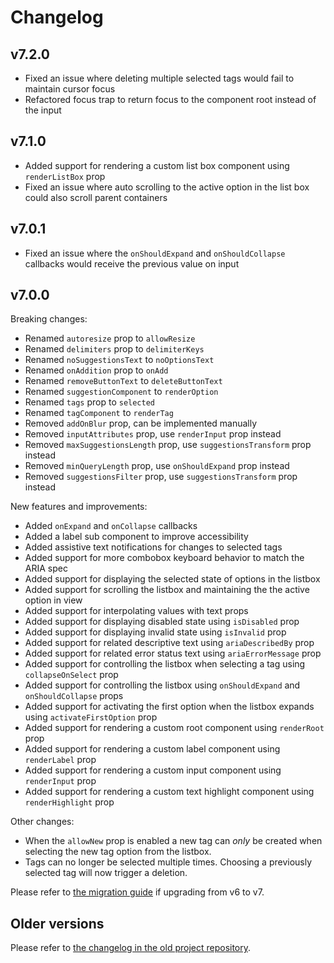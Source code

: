 # Changelog

## v7.2.0

- Fixed an issue where deleting multiple selected tags would fail to maintain cursor focus
- Refactored focus trap to return focus to the component root instead of the input

## v7.1.0

- Added support for rendering a custom list box component using `renderListBox` prop
- Fixed an issue where auto scrolling to the active option in the list box could also scroll parent containers

## v7.0.1 

- Fixed an issue where the `onShouldExpand` and `onShouldCollapse` callbacks would receive the previous value on input

## v7.0.0

Breaking changes:

- Renamed `autoresize` prop to `allowResize`
- Renamed `delimiters` prop to `delimiterKeys`
- Renamed `noSuggestionsText` to `noOptionsText`
- Renamed `onAddition` prop to `onAdd`
- Renamed `removeButtonText` to `deleteButtonText`
- Renamed `suggestionComponent` to `renderOption`
- Renamed `tags` prop to `selected`
- Renamed `tagComponent` to `renderTag`
- Removed `addOnBlur` prop, can be implemented manually
- Removed `inputAttributes` prop, use `renderInput` prop instead
- Removed `maxSuggestionsLength` prop, use `suggestionsTransform` prop instead
- Removed `minQueryLength` prop, use `onShouldExpand` prop instead
- Removed `suggestionsFilter` prop, use `suggestionsTransform` prop instead

New features and improvements:

- Added `onExpand` and `onCollapse` callbacks
- Added a label sub component to improve accessibility
- Added assistive text notifications for changes to selected tags
- Added support for more combobox keyboard behavior to match the ARIA spec
- Added support for displaying the selected state of options in the listbox
- Added support for scrolling the listbox and maintaining the the active option in view
- Added support for interpolating values with text props
- Added support for displaying disabled state using `isDisabled` prop
- Added support for displaying invalid state using `isInvalid` prop
- Added support for related descriptive text using `ariaDescribedBy` prop
- Added support for related error status text using `ariaErrorMessage` prop
- Added support for controlling the listbox when selecting a tag using `collapseOnSelect` prop
- Added support for controlling the listbox using `onShouldExpand` and `onShouldCollapse` props
- Added support for activating the first option when the listbox expands using `activateFirstOption` prop
- Added support for rendering a custom root component using `renderRoot` prop
- Added support for rendering a custom label component using `renderLabel` prop
- Added support for rendering a custom input component using `renderInput` prop
- Added support for rendering a custom text highlight component using `renderHighlight` prop

Other changes:

- When the `allowNew` prop is enabled a new tag can _only_ be created when selecting the new tag option from the listbox.
- Tags can no longer be selected multiple times. Choosing a previously selected tag will now trigger a deletion.

Please refer to [the migration guide](migration-guide.md) if upgrading from v6 to v7.

## Older versions

Please refer to [the changelog in the old project repository](https://github.com/i-like-robots/react-tags/blob/main/CHANGELOG.md).
